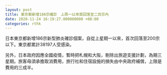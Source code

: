 ```yaml
---
layout: post
title: 東京都新增186宗確診　上周一以來首回落至二百宗內
date: 2020-11-24 16:19:27.000000000 +08:00
categories: rthk
---
```


日本東京都新增186宗新型肺炎確診個案，自從上星期一以來，首次回落至200宗以下。東京都累計38197人受感染。

另外，日本政府因應全國疫情，暫時把札幌和大阪，剔除出旅遊支援計劃，為期三星期。旅客毋須承擔取消費用，旅行社和住宿設施的損失由中央政府補償，上限是費用的三成半。
